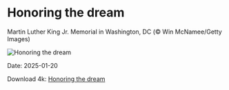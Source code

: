 # Honoring the dream

Martin Luther King Jr. Memorial in Washington, DC (© Win McNamee/Getty Images)

![Honoring the dream](https://bing.com/th?id=OHR.KingMemorial_EN-US1319830882_UHD.jpg&rf=LaDigue_UHD.jpg&pid=hp&w=1024&h=576&rs=1&c=4)

Date: 2025-01-20

Download 4k: [Honoring the dream](https://bing.com/th?id=OHR.KingMemorial_EN-US1319830882_UHD.jpg&rf=LaDigue_UHD.jpg&pid=hp&w=3840&h=2160&rs=1&c=4)

